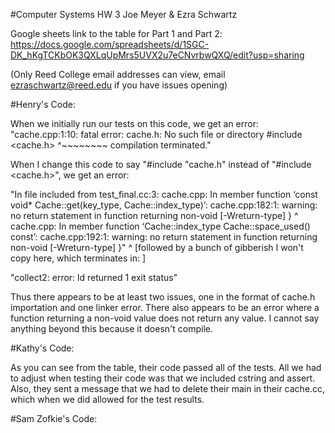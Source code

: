 #Computer Systems HW 3 
Joe Meyer & Ezra Schwartz

Google sheets link to the table for Part 1 and Part 2:
https://docs.google.com/spreadsheets/d/1SGC-DK_hKgTCKbOK3QXLqUpMrs5UVX2u7eCNvrbwQXQ/edit?usp=sharing

(Only Reed College email addresses can view, email ezraschwartz@reed.edu if you have issues opening)

#Henry's Code:

When we initially run our tests on this code, we get an error:
  "cache.cpp:1:10: fatal error: cache.h: No such file or directory
   #include <cache.h>
            ^~~~~~~~~
  compilation terminated."
  
When I change this code to say "#include "cache.h" instead of "#include <cache.h>", we get an error:

  "In file included from test_final.cc:3:
  cache.cpp: In member function ‘const void* Cache::get(key_type, Cache::index_type)’:
  cache.cpp:182:1: warning: no return statement in function returning non-void [-Wreturn-type]
   }
   ^
  cache.cpp: In member function ‘Cache::index_type Cache::space_used() const’:
  cache.cpp:192:1: warning: no return statement in function returning non-void [-Wreturn-type]
   }"
   ^
  [followed by a bunch of gibberish I won't copy here, which terminates in: ]
  
  "collect2: error: ld returned 1 exit status"

Thus there appears to be at least two issues, one in the format of cache.h importation and one linker error. There also appears to be an error where a function returning a non-void value does not return any value. I cannot say anything beyond this because it doesn't compile.

#Kathy's Code:

As you can see from the table, their code passed all of the tests.  All we had to adjust when testing their code was that we included cstring and assert.  Also, they sent a message that we had to delete their main in their cache.cc, which when we did allowed for the test results.

#Sam Zofkie's Code:





